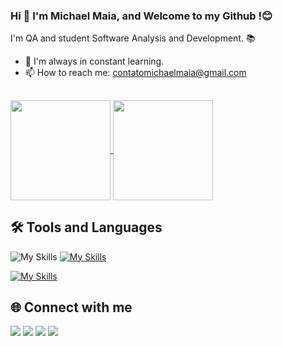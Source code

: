 ### Hi 👋 I'm Michael Maia, and Welcome to my Github !😊

I'm QA and student Software Analysis and Development. 📚

- 🌱 I'm always in constant learning.
- 📫 How to reach me: contatomichaelmaia@gmail.com

##
    
<div> 
    <a href="https://github.com/qamichaelmaia">
      <img height=160 align="center" src="https://github-readme-stats.vercel.app/api?username=qamichaelmaia&show_icons=true&theme=dark" />
    </a>
    <a href="https://github.com/qamichaelmaia/convoychat">
      <img height=160 align="center" src="https://github-readme-stats.vercel.app/api/top-langs?username=qamichaelmaia&layout=compact&langs_count=8&card_width=320&theme=dark" />
    </a>
</div>



## 🛠️  Tools and Languages
![My Skills](https://go-skill-icons.vercel.app/api/icons?i=cypress,playwright&titles=true,git&theme=light)
[![My Skills](https://skillicons.dev/icons?i=selenium,androidstudio,postman,graphql,jenkins,mysql,docker,nodejs,github,githubactions,git&theme=light )](https://skillicons.dev)

[![My Skills](https://skillicons.dev/icons?i=js,py,java,cs,dotnet&theme=light )](https://skillicons.dev)  

</div>


## 🌐 Connect with me
<div>
  <a href="mailto:contatomichaelmaia@gmail.com" target="_blank" rel="noopener noreferrer"><img src="https://img.shields.io/badge/Email-404040?style=for-the-badge&logo=gmail&logoColor=red"></a>
  <a href="https://www.linkedin.com/in/qamichael/" target="_blank" rel="noopener noreferrer"><img src="https://img.shields.io/badge/LinkedIn-0077B5?style=for-the-badge&logo=linkedin&logoColor=white"></a>
  <a href="https://wa.me/5571999348625" target="_blank" rel="noopener noreferrer"><img src="https://img.shields.io/badge/WhatsApp-2c9b55?style=for-the-badge&logo=whatsapp&logoColor=white"></a>
      <a href="https://qamichaelmaia.github.io/qamichael-portfolio/" target="_blank" rel="noopener noreferrer">
    <img src="https://img.shields.io/badge/Portfólio-000000?style=for-the-badge&logo=dev.to&logoColor=white">
  </a>
</div>



